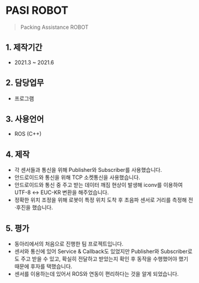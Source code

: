 # PASI ROBOT
> Packing Assistance ROBOT

## 1. 제작기간
- 2021.3 ~ 2021.6

## 2. 담당업무
- 프로그램

## 3. 사용언어
- ROS (C++)

## 4. 제작
- 각 센서들과 통신을 위해 Publisher와 Subscriber를 사용했습니다.
- 안드로이드와 통신을 위해 TCP 소켓통신을 사용했습니다.
- 안드로이드와 통신 중 주고 받는 데이터 깨짐 현상이 발생해 iconv를 이용하여 UTF-8 ↔ EUC-KR 변환을 해주었습니다.
- 정확한 위치 조정을 위해 로봇이 특정 위치 도착 후 초음파 센서로 거리를 측정해 전·후진을 했습니다.

## 5. 평가
- 동아리에서의 처음으로 진행한 팀 프로젝트입니다.
- 센서와 통신에 있어 Service & Callback도 있었지만 Publisher와 Subscriber로도 주고 받을 수 있고, 확실히 전달하고 받았는지 확인 후 동작을 수행했어야 했기 때문에 후자를 택했습니다.
- 센서를 이용하는데 있어서 ROS와 연동이 편리하다는 것을 알게 되었습니다.
